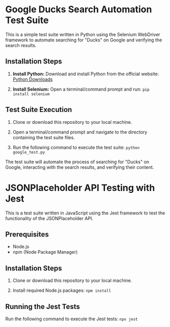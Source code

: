 # Google Ducks Search Automation Test Suite

This is a simple test suite written in Python using the Selenium WebDriver framework to automate searching for "Ducks" on Google and verifying the search results.

## Installation Steps

1. **Install Python:**
   Download and install Python from the official website: [Python Downloads](https://www.python.org/downloads/)

2. **Install Selenium:**
   Open a terminal/command prompt and run:
    ```pip install selenium```


## Test Suite Execution

1. Clone or download this repository to your local machine.

2. Open a terminal/command prompt and navigate to the directory containing the test suite files.

3. Run the following command to execute the test suite:
```python google_test.py```

The test suite will automate the process of searching for "Ducks" on Google, interacting with the search results, and verifying their content.


# JSONPlaceholder API Testing with Jest

This is a test suite written in JavaScript using the Jest framework to test the functionality of the JSONPlaceholder API.

## Prerequisites

- Node.js
- npm (Node Package Manager)

## Installation Steps

1. Clone or download this repository to your local machine.

2. Install required Node.js packages: ```npm install```

## Running the Jest Tests

Run the following command to execute the Jest tests: ```npx jest```
